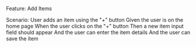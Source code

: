 Feature: Add Items

  Scenario: User adds an item using the "+" button
    Given the user is on the home page
    When the user clicks on the "+" button
    Then a new item input field should appear
    And the user can enter the item details
    And the user can save the item